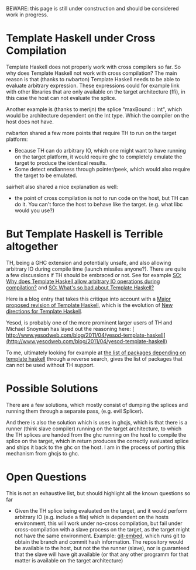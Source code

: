 
BEWARE: this page is still under construction and should be considered work in progress.


# Template Haskell under Cross Compilation



Template Haskell does not properly work with cross compilers so far.  So why does Template Haskell not work with cross compilation?  The
main reason is that (thanks to rwbarton) Template Haskell needs to be able to evaluate arbitrary expression.  These expressions could for
example link with other libraries that are only available on the target architecture (ffi), in this case the host can not evaluate the splice.



Another example is (thanks to merijn) the splice "maxBound :: Int", which would be architecture dependent on the Int type. Which the compiler
on the host does not have.



rwbarton shared a few more points that require TH to run on the target platform:


- Because TH can do arbitrary IO, which one might want to have running on the target platform, it would require ghc to completely emulate the target to produce the identical results.
- Some detect endianness through pointer/peek, which would also require the target to be emulated.


sairheit also shared a nice explanation as well: 


- the point of cross compilation is not to run code on the host, but TH can do it. You can't force the host to behave like the target. (e.g. what libc would you use?)

# But Template Haskell is Terrible altogether



TH, being a GHC extension and potentially unsafe, and also allowing arbitrary IO during compile time (launch missiles anyone?). There are quite a few discussions if TH should be embraced or not.
See for example [
SO: Why does Template Haskell allow arbitrary IO operations during compilation?](http://stackoverflow.com/questions/13785753/why-does-template-haskell-allow-arbitrary-io-operations-during-compilation) and [
SO: What's so bad about Template Haskell?](http://stackoverflow.com/questions/10857030/whats-so-bad-about-template-haskell)



Here is a blog entry that takes this critique into account with a [
Major proposed revision of Template Haskell](https://ghc.haskell.org/trac/ghc/wiki/TemplateHaskell/BlogPostChanges), which is the evolution of [
New directions for Template Haskell](https://ghc.haskell.org/trac/ghc/blog/Template%20Haskell%20Proposal).



Yesod, is probably one of the more prominent larger users of TH and Michael Snoyman has layed out the reasoning here: [
http://www.yesodweb.com/blog/2011/04/yesod-template-haskell](http://www.yesodweb.com/blog/2011/04/yesod-template-haskell)



To me, ultimately looking for example at [
the list of packages depending on template haskell](http://packdeps.haskellers.com/reverse/template-haskell) through a reverse search, gives the list of
packages that can not be used without TH support.


# Possible Solutions



There are a few solutions, which mostly consist of dumping the splices and running them through a separate pass, (e.g. evil Splicer).



And there is also the solution which is uses in ghcjs, which is that there is a runner (think slave compiler) running on the target architecture,
to which the TH splices are handed from the ghc running on the host to compile the splice on the target, which in return produces the
correctly evaluated splice and ships it back to the ghc on the host. I am in the process of porting this mechanism from ghcjs to
ghc.


# Open Questions



This is not an exhaustive list, but should highlight all the known questions so far


- Given the TH splice being evaluated on the target, and it would perform arbitrary IO (e.g. include a file) which is dependent on the hosts environment, this will work under no-cross compilation, but fail under cross-compilation with a slave process on the target, as the target might not have the same environment. Example: [
  git-embed](https://hackage.haskell.org/package/git-embed), which runs git to obtain the branch and commit hash information. The repository would be available to the host, but not the the runner (slave), nor is guaranteed that the slave will have git available (or that any other programm for that matter is available on the target architecture)
